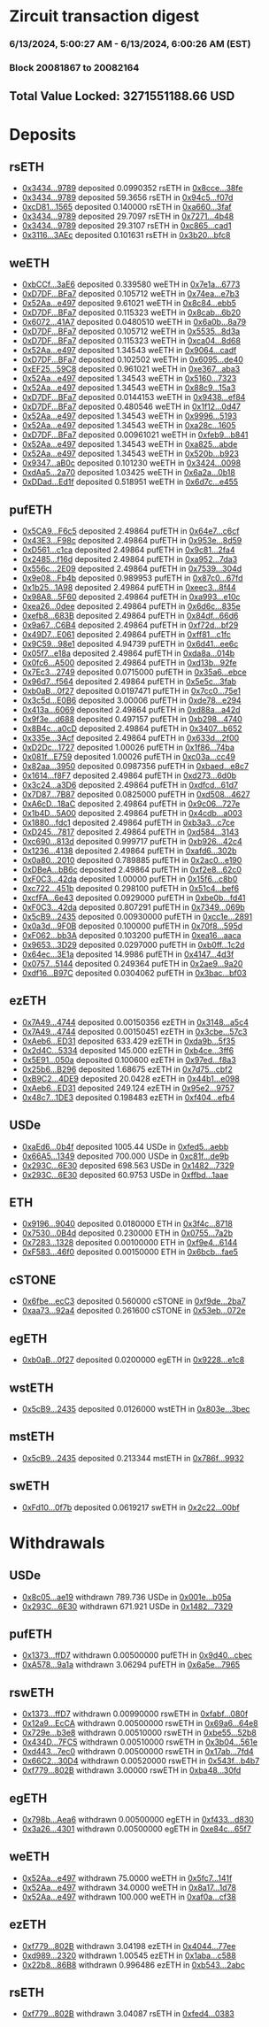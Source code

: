 # Zircuit transaction digest
### 6/13/2024, 5:00:27 AM - 6/13/2024, 6:00:26 AM (EST)
### Block 20081867 to 20082164

## Total Value Locked: 3271551188.66 USD

# Deposits
## rsETH
- [0x3434...9789](https://etherscan.io/address/0x34349c5569e7B846c3558961552D2202760A9789) deposited 0.0990352 rsETH in [0x8cce...38fe](https://etherscan.io/tx/0x34349c5569e7B846c3558961552D2202760A9789)
- [0x3434...9789](https://etherscan.io/address/0x34349c5569e7B846c3558961552D2202760A9789) deposited 59.3656 rsETH in [0x94c5...f07d](https://etherscan.io/tx/0x34349c5569e7B846c3558961552D2202760A9789)
- [0xcD81...1565](https://etherscan.io/address/0xcD81984c18C7668fF14723F703c4d5b386151565) deposited 0.140000 rsETH in [0xa660...3faf](https://etherscan.io/tx/0xcD81984c18C7668fF14723F703c4d5b386151565)
- [0x3434...9789](https://etherscan.io/address/0x34349c5569e7B846c3558961552D2202760A9789) deposited 29.7097 rsETH in [0x7271...4b48](https://etherscan.io/tx/0x34349c5569e7B846c3558961552D2202760A9789)
- [0x3434...9789](https://etherscan.io/address/0x34349c5569e7B846c3558961552D2202760A9789) deposited 29.3107 rsETH in [0xc865...cad1](https://etherscan.io/tx/0x34349c5569e7B846c3558961552D2202760A9789)
- [0x3116...3AEc](https://etherscan.io/address/0x3116f4C768695be3Fa5fa3Cc3F0Aad81a89f3AEc) deposited 0.101631 rsETH in [0x3b20...bfc8](https://etherscan.io/tx/0x3116f4C768695be3Fa5fa3Cc3F0Aad81a89f3AEc)
## weETH
- [0xbCCf...3aE6](https://etherscan.io/address/0xbCCf4f1dB8Ce29bF9A027C9cE576D72A42473aE6) deposited 0.339580 weETH in [0x7e1a...6773](https://etherscan.io/tx/0xbCCf4f1dB8Ce29bF9A027C9cE576D72A42473aE6)
- [0xD7DF...BFa7](https://etherscan.io/address/0xD7DF7E085214743530afF339aFC420c7c720BFa7) deposited 0.105712 weETH in [0x74ea...e7b3](https://etherscan.io/tx/0xD7DF7E085214743530afF339aFC420c7c720BFa7)
- [0x52Aa...e497](https://etherscan.io/address/0x52Aa899454998Be5b000Ad077a46Bbe360F4e497) deposited 9.61021 weETH in [0x8c84...ebb5](https://etherscan.io/tx/0x52Aa899454998Be5b000Ad077a46Bbe360F4e497)
- [0xD7DF...BFa7](https://etherscan.io/address/0xD7DF7E085214743530afF339aFC420c7c720BFa7) deposited 0.115323 weETH in [0x8cab...6b20](https://etherscan.io/tx/0xD7DF7E085214743530afF339aFC420c7c720BFa7)
- [0x6072...41A7](https://etherscan.io/address/0x6072B24ab89A6DC7698400E6BdC82c7d9d3441A7) deposited 0.0480510 weETH in [0x6a0b...8a79](https://etherscan.io/tx/0x6072B24ab89A6DC7698400E6BdC82c7d9d3441A7)
- [0xD7DF...BFa7](https://etherscan.io/address/0xD7DF7E085214743530afF339aFC420c7c720BFa7) deposited 0.105712 weETH in [0x5535...8d3a](https://etherscan.io/tx/0xD7DF7E085214743530afF339aFC420c7c720BFa7)
- [0xD7DF...BFa7](https://etherscan.io/address/0xD7DF7E085214743530afF339aFC420c7c720BFa7) deposited 0.115323 weETH in [0xca04...8d68](https://etherscan.io/tx/0xD7DF7E085214743530afF339aFC420c7c720BFa7)
- [0x52Aa...e497](https://etherscan.io/address/0x52Aa899454998Be5b000Ad077a46Bbe360F4e497) deposited 1.34543 weETH in [0x9064...cadf](https://etherscan.io/tx/0x52Aa899454998Be5b000Ad077a46Bbe360F4e497)
- [0xD7DF...BFa7](https://etherscan.io/address/0xD7DF7E085214743530afF339aFC420c7c720BFa7) deposited 0.102502 weETH in [0x6095...de40](https://etherscan.io/tx/0xD7DF7E085214743530afF339aFC420c7c720BFa7)
- [0xEF25...59C8](https://etherscan.io/address/0xEF2539EcC96565063Cd744076f705D3c481659C8) deposited 0.961021 weETH in [0xe367...aba3](https://etherscan.io/tx/0xEF2539EcC96565063Cd744076f705D3c481659C8)
- [0x52Aa...e497](https://etherscan.io/address/0x52Aa899454998Be5b000Ad077a46Bbe360F4e497) deposited 1.34543 weETH in [0x5160...7323](https://etherscan.io/tx/0x52Aa899454998Be5b000Ad077a46Bbe360F4e497)
- [0x52Aa...e497](https://etherscan.io/address/0x52Aa899454998Be5b000Ad077a46Bbe360F4e497) deposited 1.34543 weETH in [0x88c9...15a3](https://etherscan.io/tx/0x52Aa899454998Be5b000Ad077a46Bbe360F4e497)
- [0xD7DF...BFa7](https://etherscan.io/address/0xD7DF7E085214743530afF339aFC420c7c720BFa7) deposited 0.0144153 weETH in [0x9438...ef84](https://etherscan.io/tx/0xD7DF7E085214743530afF339aFC420c7c720BFa7)
- [0xD7DF...BFa7](https://etherscan.io/address/0xD7DF7E085214743530afF339aFC420c7c720BFa7) deposited 0.480546 weETH in [0x1f12...0d47](https://etherscan.io/tx/0xD7DF7E085214743530afF339aFC420c7c720BFa7)
- [0x52Aa...e497](https://etherscan.io/address/0x52Aa899454998Be5b000Ad077a46Bbe360F4e497) deposited 1.34543 weETH in [0x9996...5193](https://etherscan.io/tx/0x52Aa899454998Be5b000Ad077a46Bbe360F4e497)
- [0x52Aa...e497](https://etherscan.io/address/0x52Aa899454998Be5b000Ad077a46Bbe360F4e497) deposited 1.34543 weETH in [0xa28c...1605](https://etherscan.io/tx/0x52Aa899454998Be5b000Ad077a46Bbe360F4e497)
- [0xD7DF...BFa7](https://etherscan.io/address/0xD7DF7E085214743530afF339aFC420c7c720BFa7) deposited 0.00961021 weETH in [0xfeb9...b841](https://etherscan.io/tx/0xD7DF7E085214743530afF339aFC420c7c720BFa7)
- [0x52Aa...e497](https://etherscan.io/address/0x52Aa899454998Be5b000Ad077a46Bbe360F4e497) deposited 1.34543 weETH in [0xa825...abde](https://etherscan.io/tx/0x52Aa899454998Be5b000Ad077a46Bbe360F4e497)
- [0x52Aa...e497](https://etherscan.io/address/0x52Aa899454998Be5b000Ad077a46Bbe360F4e497) deposited 1.34543 weETH in [0x520b...b923](https://etherscan.io/tx/0x52Aa899454998Be5b000Ad077a46Bbe360F4e497)
- [0x9347...aB0c](https://etherscan.io/address/0x9347218dD75565a0d584A7F878323BF86f78aB0c) deposited 0.101230 weETH in [0x3424...0098](https://etherscan.io/tx/0x9347218dD75565a0d584A7F878323BF86f78aB0c)
- [0xdAa5...2a70](https://etherscan.io/address/0xdAa598A5597cE26eaf88706672ED894615a82a70) deposited 1.03425 weETH in [0x6a2a...0b18](https://etherscan.io/tx/0xdAa598A5597cE26eaf88706672ED894615a82a70)
- [0xDDad...Ed1f](https://etherscan.io/address/0xDDadC2e2777eB9B5e1E19B600FEB19a39c55Ed1f) deposited 0.518951 weETH in [0x6d7c...e455](https://etherscan.io/tx/0xDDadC2e2777eB9B5e1E19B600FEB19a39c55Ed1f)
## pufETH
- [0x5CA9...F6c5](https://etherscan.io/address/0x5CA9761D5CB0E80eBD306C01d293C88d174BF6c5) deposited 2.49864 pufETH in [0x64e7...c6cf](https://etherscan.io/tx/0x5CA9761D5CB0E80eBD306C01d293C88d174BF6c5)
- [0x43E3...F98c](https://etherscan.io/address/0x43E3f015e768aCE1c653e6E0e42C342932fAF98c) deposited 2.49864 pufETH in [0x953e...8d59](https://etherscan.io/tx/0x43E3f015e768aCE1c653e6E0e42C342932fAF98c)
- [0xD561...c1ca](https://etherscan.io/address/0xD561c93F3a2C9CA6Fe4f8c1A184b0b946980c1ca) deposited 2.49864 pufETH in [0x9c81...2fa4](https://etherscan.io/tx/0xD561c93F3a2C9CA6Fe4f8c1A184b0b946980c1ca)
- [0x2485...f16d](https://etherscan.io/address/0x2485626e10F543E1052cBC2EE7eF33460FABf16d) deposited 2.49864 pufETH in [0xa952...7da3](https://etherscan.io/tx/0x2485626e10F543E1052cBC2EE7eF33460FABf16d)
- [0x556c...2E09](https://etherscan.io/address/0x556cB431754FF87a68eF6189d8BF51dFCc682E09) deposited 2.49864 pufETH in [0x7539...304d](https://etherscan.io/tx/0x556cB431754FF87a68eF6189d8BF51dFCc682E09)
- [0x9e08...Fb4b](https://etherscan.io/address/0x9e0885983B240f19cCfa61A3FB5fa6d3883cFb4b) deposited 0.989953 pufETH in [0x87c0...67fd](https://etherscan.io/tx/0x9e0885983B240f19cCfa61A3FB5fa6d3883cFb4b)
- [0x1b25...1A98](https://etherscan.io/address/0x1b256b8824C35Cb7AFa33F7e84F3A3ffccE81A98) deposited 2.49864 pufETH in [0xeec3...8f44](https://etherscan.io/tx/0x1b256b8824C35Cb7AFa33F7e84F3A3ffccE81A98)
- [0x98A8...5F60](https://etherscan.io/address/0x98A8FEBe57D321B24594605196f0209740aB5F60) deposited 2.49864 pufETH in [0xa993...e10c](https://etherscan.io/tx/0x98A8FEBe57D321B24594605196f0209740aB5F60)
- [0xea26...0dee](https://etherscan.io/address/0xea26b81a70708b3efB66612964608a72dB4a0dee) deposited 2.49864 pufETH in [0x6d6c...835e](https://etherscan.io/tx/0xea26b81a70708b3efB66612964608a72dB4a0dee)
- [0xefb8...683B](https://etherscan.io/address/0xefb8b98F832d7E3368dB9BF71b018fA5760E683B) deposited 2.49864 pufETH in [0x84df...66d6](https://etherscan.io/tx/0xefb8b98F832d7E3368dB9BF71b018fA5760E683B)
- [0x9a67...C6B4](https://etherscan.io/address/0x9a677Be20b0E652cB946Ac54AF04aD0d4C41C6B4) deposited 2.49864 pufETH in [0xf72d...bf29](https://etherscan.io/tx/0x9a677Be20b0E652cB946Ac54AF04aD0d4C41C6B4)
- [0x49D7...E061](https://etherscan.io/address/0x49D7ED5F9E9Da81c0DA0a47981d4e055522BE061) deposited 2.49864 pufETH in [0xff81...c1fc](https://etherscan.io/tx/0x49D7ED5F9E9Da81c0DA0a47981d4e055522BE061)
- [0x9C59...98e1](https://etherscan.io/address/0x9C59b43697728A99f9D412bC35Ea1746451d98e1) deposited 4.94739 pufETH in [0x6d41...ee6c](https://etherscan.io/tx/0x9C59b43697728A99f9D412bC35Ea1746451d98e1)
- [0x05f7...e18a](https://etherscan.io/address/0x05f77650e9e8120d39764354413b8a4765Dde18a) deposited 2.49864 pufETH in [0xda8a...014b](https://etherscan.io/tx/0x05f77650e9e8120d39764354413b8a4765Dde18a)
- [0x0fc6...A500](https://etherscan.io/address/0x0fc6Fbbe6473DF1C92538Aed1277DfFa035dA500) deposited 2.49864 pufETH in [0xd13b...92fe](https://etherscan.io/tx/0x0fc6Fbbe6473DF1C92538Aed1277DfFa035dA500)
- [0x7Ec3...2749](https://etherscan.io/address/0x7Ec391D4570c2441F66E7c038Ae29ef00Ff82749) deposited 0.0715000 pufETH in [0x35a6...ebce](https://etherscan.io/tx/0x7Ec391D4570c2441F66E7c038Ae29ef00Ff82749)
- [0x96d7...f564](https://etherscan.io/address/0x96d7EBcCBdDCb2c745309411C8Ad9808afdBf564) deposited 2.49864 pufETH in [0x5e5c...3fab](https://etherscan.io/tx/0x96d7EBcCBdDCb2c745309411C8Ad9808afdBf564)
- [0xb0aB...0f27](https://etherscan.io/address/0xb0aBa66EF37c143B2884366451A63d76E0d80f27) deposited 0.0197471 pufETH in [0x7cc0...75e1](https://etherscan.io/tx/0xb0aBa66EF37c143B2884366451A63d76E0d80f27)
- [0x3c5d...E0B6](https://etherscan.io/address/0x3c5de42f02DebBaA235f7a28E4B992362FfeE0B6) deposited 3.00006 pufETH in [0xde78...e294](https://etherscan.io/tx/0x3c5de42f02DebBaA235f7a28E4B992362FfeE0B6)
- [0x413a...6069](https://etherscan.io/address/0x413a42992EC8B70DAdFF104eC3c8484591706069) deposited 2.49864 pufETH in [0xd88a...a42d](https://etherscan.io/tx/0x413a42992EC8B70DAdFF104eC3c8484591706069)
- [0x9f3e...d688](https://etherscan.io/address/0x9f3e6825D3677F0228153f01dA1DA9f9a856d688) deposited 0.497157 pufETH in [0xb298...4740](https://etherscan.io/tx/0x9f3e6825D3677F0228153f01dA1DA9f9a856d688)
- [0x8B4c...a0cD](https://etherscan.io/address/0x8B4c5b511e692FF0A8e53005FbB2caFFF975a0cD) deposited 2.49864 pufETH in [0x3407...b652](https://etherscan.io/tx/0x8B4c5b511e692FF0A8e53005FbB2caFFF975a0cD)
- [0x335e...3Acf](https://etherscan.io/address/0x335eBb29800311E386Cd5361B3d604B8d0Ad3Acf) deposited 2.49864 pufETH in [0x633d...2f00](https://etherscan.io/tx/0x335eBb29800311E386Cd5361B3d604B8d0Ad3Acf)
- [0xD2Dc...1727](https://etherscan.io/address/0xD2Dc3aDde00FAf9f89b40A71071837410E321727) deposited 1.00026 pufETH in [0x1f86...74ba](https://etherscan.io/tx/0xD2Dc3aDde00FAf9f89b40A71071837410E321727)
- [0x081f...E759](https://etherscan.io/address/0x081fa64b6667f0ABBce89bBB08D64ddc6096E759) deposited 1.00026 pufETH in [0xc03a...cc49](https://etherscan.io/tx/0x081fa64b6667f0ABBce89bBB08D64ddc6096E759)
- [0x82aa...3950](https://etherscan.io/address/0x82aa8Cb4A57a6339687c0D7488BF59E6a4dd3950) deposited 0.0987356 pufETH in [0xbaed...e8c7](https://etherscan.io/tx/0x82aa8Cb4A57a6339687c0D7488BF59E6a4dd3950)
- [0x1614...f8F7](https://etherscan.io/address/0x161420B4BD81e48124294051382A7fC1A3B3f8F7) deposited 2.49864 pufETH in [0xd273...6d0b](https://etherscan.io/tx/0x161420B4BD81e48124294051382A7fC1A3B3f8F7)
- [0x3c24...a3D6](https://etherscan.io/address/0x3c24F7aE5A413550dfa7b0fDB5a0A0a4eEB3a3D6) deposited 2.49864 pufETH in [0xdfcd...61d7](https://etherscan.io/tx/0x3c24F7aE5A413550dfa7b0fDB5a0A0a4eEB3a3D6)
- [0x7D87...7B87](https://etherscan.io/address/0x7D87061e0089443a3291ccAddA1B202bb8357B87) deposited 0.0825000 pufETH in [0xd508...4627](https://etherscan.io/tx/0x7D87061e0089443a3291ccAddA1B202bb8357B87)
- [0xA6cD...18aC](https://etherscan.io/address/0xA6cD6b2ad46Bcc86279D6041068764D3146218aC) deposited 2.49864 pufETH in [0x9c06...727e](https://etherscan.io/tx/0xA6cD6b2ad46Bcc86279D6041068764D3146218aC)
- [0x1b4D...5A00](https://etherscan.io/address/0x1b4Dd1db1A6213484e918a817Dddc638afA45A00) deposited 2.49864 pufETH in [0x4cdb...a003](https://etherscan.io/tx/0x1b4Dd1db1A6213484e918a817Dddc638afA45A00)
- [0x1880...fdc1](https://etherscan.io/address/0x1880Ac533427Ccc62e122c17f1cadC9D818dfdc1) deposited 2.49864 pufETH in [0xb3a3...c7ce](https://etherscan.io/tx/0x1880Ac533427Ccc62e122c17f1cadC9D818dfdc1)
- [0xD245...7817](https://etherscan.io/address/0xD2451c3fBF0bE718153400f7274CBad5dbBc7817) deposited 2.49864 pufETH in [0xd584...3143](https://etherscan.io/tx/0xD2451c3fBF0bE718153400f7274CBad5dbBc7817)
- [0xc690...813d](https://etherscan.io/address/0xc69048b2AcFD6593EF6bAc9a8078A000E1D3813d) deposited 0.999717 pufETH in [0xb926...42c4](https://etherscan.io/tx/0xc69048b2AcFD6593EF6bAc9a8078A000E1D3813d)
- [0x1236...4138](https://etherscan.io/address/0x1236E4E3162A02EB4EFe2E524184249fa3e64138) deposited 2.49864 pufETH in [0xafd6...302b](https://etherscan.io/tx/0x1236E4E3162A02EB4EFe2E524184249fa3e64138)
- [0x0a80...2010](https://etherscan.io/address/0x0a807dcE1F9ce425831d92C442637675da382010) deposited 0.789885 pufETH in [0x2ac0...e190](https://etherscan.io/tx/0x0a807dcE1F9ce425831d92C442637675da382010)
- [0xDBeA...bB6c](https://etherscan.io/address/0xDBeA67BC07f3099756280BEF381E1506F182bB6c) deposited 2.49864 pufETH in [0xf2e8...62c0](https://etherscan.io/tx/0xDBeA67BC07f3099756280BEF381E1506F182bB6c)
- [0xF0C3...42da](https://etherscan.io/address/0xF0C3A1eefD2184253E1A21132E526D853A1542da) deposited 1.00000 pufETH in [0x15f6...c8b0](https://etherscan.io/tx/0xF0C3A1eefD2184253E1A21132E526D853A1542da)
- [0xc722...451b](https://etherscan.io/address/0xc7223cb4C772a9EF6eb60228913A6A2b191b451b) deposited 0.298100 pufETH in [0x51c4...bef6](https://etherscan.io/tx/0xc7223cb4C772a9EF6eb60228913A6A2b191b451b)
- [0xcfFA...6e43](https://etherscan.io/address/0xcfFAe99D9FBf3b0F7a5a84Ba197bF1820A5D6e43) deposited 0.0929000 pufETH in [0xbe0b...fd41](https://etherscan.io/tx/0xcfFAe99D9FBf3b0F7a5a84Ba197bF1820A5D6e43)
- [0xF0C3...42da](https://etherscan.io/address/0xF0C3A1eefD2184253E1A21132E526D853A1542da) deposited 0.807291 pufETH in [0x7349...069b](https://etherscan.io/tx/0xF0C3A1eefD2184253E1A21132E526D853A1542da)
- [0x5cB9...2435](https://etherscan.io/address/0x5cB943Bf00032CFb65D3a12185cc5ae0DF742435) deposited 0.00930000 pufETH in [0xcc1e...2891](https://etherscan.io/tx/0x5cB943Bf00032CFb65D3a12185cc5ae0DF742435)
- [0x0a3d...9F0B](https://etherscan.io/address/0x0a3dD7fffDE6486150e3298D8F63647d0F1b9F0B) deposited 0.100000 pufETH in [0x70f8...595d](https://etherscan.io/tx/0x0a3dD7fffDE6486150e3298D8F63647d0F1b9F0B)
- [0xF062...bb3A](https://etherscan.io/address/0xF0627BC7733F47d495F2f79F9F016F9a556abb3A) deposited 0.103200 pufETH in [0xea16...aaca](https://etherscan.io/tx/0xF0627BC7733F47d495F2f79F9F016F9a556abb3A)
- [0x9653...3D29](https://etherscan.io/address/0x96537a0F15bBBD022A74bACFe5961DA0eeA03D29) deposited 0.0297000 pufETH in [0xb0ff...1c2d](https://etherscan.io/tx/0x96537a0F15bBBD022A74bACFe5961DA0eeA03D29)
- [0x64ec...3E1a](https://etherscan.io/address/0x64ec24675d7bbC80f954FF15EDD57d381f5b3E1a) deposited 14.9986 pufETH in [0x4147...4d3f](https://etherscan.io/tx/0x64ec24675d7bbC80f954FF15EDD57d381f5b3E1a)
- [0x0757...5144](https://etherscan.io/address/0x0757e46eAeB784AE0dE62e210535E0C057895144) deposited 0.249364 pufETH in [0x2ae9...9a20](https://etherscan.io/tx/0x0757e46eAeB784AE0dE62e210535E0C057895144)
- [0xdf16...B97C](https://etherscan.io/address/0xdf1691c0Df5f253091DCa3c662488F7214F8B97C) deposited 0.0304062 pufETH in [0x3bac...bf03](https://etherscan.io/tx/0xdf1691c0Df5f253091DCa3c662488F7214F8B97C)
## ezETH
- [0x7A49...4744](https://etherscan.io/address/0x7A493Be5c2ce014cD049Bf178a1ac0Db1B434744) deposited 0.00150356 ezETH in [0x3148...a5c4](https://etherscan.io/tx/0x7A493Be5c2ce014cD049Bf178a1ac0Db1B434744)
- [0x7A49...4744](https://etherscan.io/address/0x7A493Be5c2ce014cD049Bf178a1ac0Db1B434744) deposited 0.00150451 ezETH in [0x3cbe...57c3](https://etherscan.io/tx/0x7A493Be5c2ce014cD049Bf178a1ac0Db1B434744)
- [0xAeb6...ED31](https://etherscan.io/address/0xAeb6db4bAF975951D04B3d418249a1C32bFAED31) deposited 633.429 ezETH in [0xda9b...5f35](https://etherscan.io/tx/0xAeb6db4bAF975951D04B3d418249a1C32bFAED31)
- [0x2d4C...5334](https://etherscan.io/address/0x2d4C0f33402C9b6F4aD6f70718D22Da2D4225334) deposited 145.000 ezETH in [0xb4ce...3ff6](https://etherscan.io/tx/0x2d4C0f33402C9b6F4aD6f70718D22Da2D4225334)
- [0x5E91...050a](https://etherscan.io/address/0x5E91D10B29b1A74F8dF532d6aAfe4fdAc10D050a) deposited 0.100600 ezETH in [0x97ed...f8a3](https://etherscan.io/tx/0x5E91D10B29b1A74F8dF532d6aAfe4fdAc10D050a)
- [0x25b6...B296](https://etherscan.io/address/0x25b6F5F1525F0074D53570Ea2Fb4Cd9Ee545B296) deposited 1.68675 ezETH in [0x7d75...cbf2](https://etherscan.io/tx/0x25b6F5F1525F0074D53570Ea2Fb4Cd9Ee545B296)
- [0xB9C2...4DE9](https://etherscan.io/address/0xB9C20851d63263F963114e07191E765402b24DE9) deposited 20.0428 ezETH in [0x44b1...e098](https://etherscan.io/tx/0xB9C20851d63263F963114e07191E765402b24DE9)
- [0xAeb6...ED31](https://etherscan.io/address/0xAeb6db4bAF975951D04B3d418249a1C32bFAED31) deposited 249.124 ezETH in [0x95e2...9757](https://etherscan.io/tx/0xAeb6db4bAF975951D04B3d418249a1C32bFAED31)
- [0x48c7...1DE3](https://etherscan.io/address/0x48c767aAdf1c5f6aBf59053aa7c463Ba8d921DE3) deposited 0.198483 ezETH in [0xf404...efb4](https://etherscan.io/tx/0x48c767aAdf1c5f6aBf59053aa7c463Ba8d921DE3)
## USDe
- [0xaEd6...0b4f](https://etherscan.io/address/0xaEd69753Ed14C624504F92FF7ce3097c95Ea0b4f) deposited 1005.44 USDe in [0xfed5...aebb](https://etherscan.io/tx/0xaEd69753Ed14C624504F92FF7ce3097c95Ea0b4f)
- [0x66A5...1349](https://etherscan.io/address/0x66A56974D3a055B7D71Eb2672E114e976e311349) deposited 700.000 USDe in [0xc81f...de9b](https://etherscan.io/tx/0x66A56974D3a055B7D71Eb2672E114e976e311349)
- [0x293C...6E30](https://etherscan.io/address/0x293C6937D8D82e05B01335F7B33FBA0c8e256E30) deposited 698.563 USDe in [0x1482...7329](https://etherscan.io/tx/0x293C6937D8D82e05B01335F7B33FBA0c8e256E30)
- [0x293C...6E30](https://etherscan.io/address/0x293C6937D8D82e05B01335F7B33FBA0c8e256E30) deposited 60.9753 USDe in [0xffbd...1aae](https://etherscan.io/tx/0x293C6937D8D82e05B01335F7B33FBA0c8e256E30)
## ETH
- [0x9196...9040](https://etherscan.io/address/0x9196E0DE99a75BFAb1AA4A153eA8b2B2A1a59040) deposited 0.0180000 ETH in [0x3f4c...8718](https://etherscan.io/tx/0x9196E0DE99a75BFAb1AA4A153eA8b2B2A1a59040)
- [0x7530...0B4d](https://etherscan.io/address/0x753066094386c62e705C3fA7C1bf99572dCf0B4d) deposited 0.230000 ETH in [0x0755...7a2b](https://etherscan.io/tx/0x753066094386c62e705C3fA7C1bf99572dCf0B4d)
- [0x7283...1328](https://etherscan.io/address/0x72836B9C3c3Be1AC506D495fB593E7d8faA11328) deposited 0.00100000 ETH in [0xf9e4...6144](https://etherscan.io/tx/0x72836B9C3c3Be1AC506D495fB593E7d8faA11328)
- [0xF583...46f0](https://etherscan.io/address/0xF5832c85E627128a69dFD0DA1b8Ed62B004646f0) deposited 0.00150000 ETH in [0x6bcb...fae5](https://etherscan.io/tx/0xF5832c85E627128a69dFD0DA1b8Ed62B004646f0)
## cSTONE
- [0x6fbe...ecC3](https://etherscan.io/address/0x6fbeBd3af2c572557294dAe2A1913CFa2f5cecC3) deposited 0.560000 cSTONE in [0xf9de...2ba7](https://etherscan.io/tx/0x6fbeBd3af2c572557294dAe2A1913CFa2f5cecC3)
- [0xaa73...92a4](https://etherscan.io/address/0xaa73F2D2Da6b853a2808b16B5c07767C920F92a4) deposited 0.261600 cSTONE in [0x53eb...072e](https://etherscan.io/tx/0xaa73F2D2Da6b853a2808b16B5c07767C920F92a4)
## egETH
- [0xb0aB...0f27](https://etherscan.io/address/0xb0aBa66EF37c143B2884366451A63d76E0d80f27) deposited 0.0200000 egETH in [0x9228...e1c8](https://etherscan.io/tx/0xb0aBa66EF37c143B2884366451A63d76E0d80f27)
## wstETH
- [0x5cB9...2435](https://etherscan.io/address/0x5cB943Bf00032CFb65D3a12185cc5ae0DF742435) deposited 0.0126000 wstETH in [0x803e...3bec](https://etherscan.io/tx/0x5cB943Bf00032CFb65D3a12185cc5ae0DF742435)
## mstETH
- [0x5cB9...2435](https://etherscan.io/address/0x5cB943Bf00032CFb65D3a12185cc5ae0DF742435) deposited 0.213344 mstETH in [0x786f...9932](https://etherscan.io/tx/0x5cB943Bf00032CFb65D3a12185cc5ae0DF742435)
## swETH
- [0xFd10...0f7b](https://etherscan.io/address/0xFd1004046c05337F9644B0B9B05A8BFBbC670f7b) deposited 0.0619217 swETH in [0x2c22...00bf](https://etherscan.io/tx/0xFd1004046c05337F9644B0B9B05A8BFBbC670f7b)
# Withdrawals
## USDe
- [0x8c05...ae19](https://etherscan.io/address/0x8c054C4A0c2671a53A6783f5a66F9Fe9109Bae19) withdrawn 789.736 USDe in [0x001e...b05a](https://etherscan.io/tx/0x8c054C4A0c2671a53A6783f5a66F9Fe9109Bae19)
- [0x293C...6E30](https://etherscan.io/address/0x293C6937D8D82e05B01335F7B33FBA0c8e256E30) withdrawn 671.921 USDe in [0x1482...7329](https://etherscan.io/tx/0x293C6937D8D82e05B01335F7B33FBA0c8e256E30)
## pufETH
- [0x1373...ffD7](https://etherscan.io/address/0x13733Cf0a2E375c300C0ef71ED4963Cd9127ffD7) withdrawn 0.00500000 pufETH in [0x9d40...cbec](https://etherscan.io/tx/0x13733Cf0a2E375c300C0ef71ED4963Cd9127ffD7)
- [0xA578...9a1a](https://etherscan.io/address/0xA5784fECA52E37779906121544Fe9a7480dE9a1a) withdrawn 3.06294 pufETH in [0x6a5e...7965](https://etherscan.io/tx/0xA5784fECA52E37779906121544Fe9a7480dE9a1a)
## rswETH
- [0x1373...ffD7](https://etherscan.io/address/0x13733Cf0a2E375c300C0ef71ED4963Cd9127ffD7) withdrawn 0.00990000 rswETH in [0xfabf...080f](https://etherscan.io/tx/0x13733Cf0a2E375c300C0ef71ED4963Cd9127ffD7)
- [0x12a9...EcCA](https://etherscan.io/address/0x12a92219016c7334f8ff63F4F40aB97eCCFCEcCA) withdrawn 0.00500000 rswETH in [0x69a6...64e8](https://etherscan.io/tx/0x12a92219016c7334f8ff63F4F40aB97eCCFCEcCA)
- [0x729e...b3e8](https://etherscan.io/address/0x729ecED5e4695300a747D43a3a67a8f5380ab3e8) withdrawn 0.00510000 rswETH in [0xbe55...52b8](https://etherscan.io/tx/0x729ecED5e4695300a747D43a3a67a8f5380ab3e8)
- [0x434D...7FC5](https://etherscan.io/address/0x434D2D6D6701c568B2Aa8BecC7e9f6A120Ef7FC5) withdrawn 0.00510000 rswETH in [0x3b04...561e](https://etherscan.io/tx/0x434D2D6D6701c568B2Aa8BecC7e9f6A120Ef7FC5)
- [0xd443...7ec0](https://etherscan.io/address/0xd4430357643609B760d76fa29267a1F4e84b7ec0) withdrawn 0.00500000 rswETH in [0x17ab...7fd4](https://etherscan.io/tx/0xd4430357643609B760d76fa29267a1F4e84b7ec0)
- [0x66C2...30D4](https://etherscan.io/address/0x66C25632c233D8Afd3F78DBBAd2984F4AB4630D4) withdrawn 0.00520000 rswETH in [0x543f...b4b7](https://etherscan.io/tx/0x66C25632c233D8Afd3F78DBBAd2984F4AB4630D4)
- [0xf779...802B](https://etherscan.io/address/0xf7797Ab4808A9b72C19e241eA34fa8878937802B) withdrawn 3.00000 rswETH in [0xba48...30fd](https://etherscan.io/tx/0xf7797Ab4808A9b72C19e241eA34fa8878937802B)
## egETH
- [0x798b...Aea6](https://etherscan.io/address/0x798bE8c041B2e782ae06fead9919fc32A1AFAea6) withdrawn 0.00500000 egETH in [0xf433...d830](https://etherscan.io/tx/0x798bE8c041B2e782ae06fead9919fc32A1AFAea6)
- [0x3a26...4301](https://etherscan.io/address/0x3a268Bd73448c60682fAcbA8E3803fa6c2A04301) withdrawn 0.00500000 egETH in [0xe84c...65f7](https://etherscan.io/tx/0x3a268Bd73448c60682fAcbA8E3803fa6c2A04301)
## weETH
- [0x52Aa...e497](https://etherscan.io/address/0x52Aa899454998Be5b000Ad077a46Bbe360F4e497) withdrawn 75.0000 weETH in [0x5fc7...141f](https://etherscan.io/tx/0x52Aa899454998Be5b000Ad077a46Bbe360F4e497)
- [0x52Aa...e497](https://etherscan.io/address/0x52Aa899454998Be5b000Ad077a46Bbe360F4e497) withdrawn 34.0000 weETH in [0x8a17...1d78](https://etherscan.io/tx/0x52Aa899454998Be5b000Ad077a46Bbe360F4e497)
- [0x52Aa...e497](https://etherscan.io/address/0x52Aa899454998Be5b000Ad077a46Bbe360F4e497) withdrawn 100.000 weETH in [0xaf0a...cf38](https://etherscan.io/tx/0x52Aa899454998Be5b000Ad077a46Bbe360F4e497)
## ezETH
- [0xf779...802B](https://etherscan.io/address/0xf7797Ab4808A9b72C19e241eA34fa8878937802B) withdrawn 3.04198 ezETH in [0x4044...77ee](https://etherscan.io/tx/0xf7797Ab4808A9b72C19e241eA34fa8878937802B)
- [0xd989...2320](https://etherscan.io/address/0xd989B333d06d378C93E2bb3a41C66C89B7d52320) withdrawn 1.00545 ezETH in [0x1aba...c588](https://etherscan.io/tx/0xd989B333d06d378C93E2bb3a41C66C89B7d52320)
- [0x22b8...86B8](https://etherscan.io/address/0x22b80C64112a6fb860b71BFc7D92dA6837B086B8) withdrawn 0.996486 ezETH in [0xb543...2abc](https://etherscan.io/tx/0x22b80C64112a6fb860b71BFc7D92dA6837B086B8)
## rsETH
- [0xf779...802B](https://etherscan.io/address/0xf7797Ab4808A9b72C19e241eA34fa8878937802B) withdrawn 3.04087 rsETH in [0xfed4...0383](https://etherscan.io/tx/0xf7797Ab4808A9b72C19e241eA34fa8878937802B)

